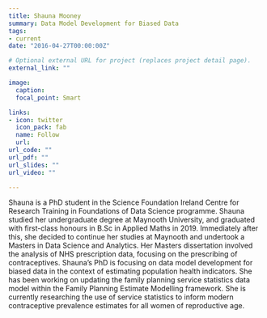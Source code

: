 ```yaml
---
title: Shauna Mooney
summary: Data Model Development for Biased Data
tags:
- current
date: "2016-04-27T00:00:00Z"

# Optional external URL for project (replaces project detail page).
external_link: ""

image:
  caption: 
  focal_point: Smart

links:
- icon: twitter
  icon_pack: fab
  name: Follow
  url: 
url_code: ""
url_pdf: ""
url_slides: ""
url_video: ""

---
```


Shauna is a PhD student in the Science Foundation Ireland Centre for Research Training in Foundations of Data Science programme. Shauna 
studied her undergraduate degree at Maynooth University, and graduated with first-class honours in B.Sc in Applied Maths in 2019. Immediately 
after this, she decided to continue her studies at Maynooth and undertook a Masters in Data Science and Analytics. Her Masters dissertation involved the analysis of NHS prescription data, focusing on the prescribing of 
contraceptives. Shauna’s PhD is focusing on data model development for  biased data in the context of estimating population health indicators. She  has been working on updating the family planning service statistics data model within the Family Planning Estimate Modelling framework. She is currently researching the use of service statistics to inform modern contraceptive prevalence estimates for all women of reproductive age. 
